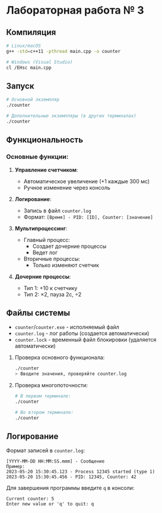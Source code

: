 # Лабораторная работа № 3

## Компиляция

```bash
# Linux/macOS
g++ -std=c++11 -pthread main.cpp -o counter

# Windows (Visual Studio)
cl /EHsc main.cpp
```

## Запуск

```bash
# Основной экземпляр
./counter

# Дополнительные экземпляры (в других терминалах)
./counter
```

## Функциональность

### Основные функции:

1. **Управление счетчиком**:
    - Автоматическое увеличение (+1 каждые 300 мс)
    - Ручное изменение через консоль

2. **Логирование**:
    - Запись в файл `counter.log`
    - Формат: `[Время] - PID: [ID], Counter: [значение]`

3. **Мультипроцессинг**:
    - Главный процесс:
        * Создает дочерние процессы
        * Ведет лог
    - Вторичные процессы:
        * Только изменяют счетчик

4. **Дочерние процессы**:
    - Тип 1: +10 к счетчику
    - Тип 2: ×2, пауза 2с, ÷2

## Файлы системы

- `counter`/`counter.exe` - исполняемый файл
- `counter.log` - лог работы (создается автоматически)
- `counter.lock` - временный файл блокировки (удаляется автоматически)

1. Проверка основного функционала:
   ```bash
   ./counter
   > Вводите значения, проверяйте counter.log
   ```

2. Проверка многопоточности:
   ```bash
   # В первом терминале:
   ./counter
   
   # Во втором терминале:
   ./counter
   ```

## Логирование

Формат записей в `counter.log`:

```
[YYYY-MM-DD HH:MM:SS.mmm] - Сообщение
Пример:
2023-05-20 15:30:45.123 - Process 12345 started (type 1)
2023-05-20 15:30:45.456 - PID: 12345, Counter: 42
```

Для завершения программы введите `q` в консоли:

```
Current counter: 5
Enter new value or 'q' to quit: q
```